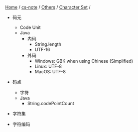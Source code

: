 [Home](https://mengxianbin.github.io) /
[cs-note](https://mengxianbin.github.io/cs-note/content) /
[Others](https://mengxianbin.github.io/cs-note/content/Others) /
[Character Set](https://mengxianbin.github.io/cs-note/content/Others/Character%20Set) /

* 码元
    * Code Unit
    * Java
        * 内码
            * String.length
            * UTF-16
        * 外码
            * Windows: GBK when using Chinese (Simplified)
            * Linux: UTF-8
            * MacOS: UTF-8

* 码点
    * 字符
    * Java
        * String.codePointCount

* 字符集

* 字符编码
